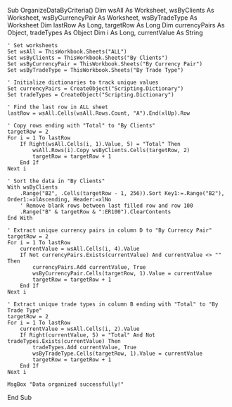 Sub OrganizeDataByCriteria()
    Dim wsAll As Worksheet, wsByClients As Worksheet, wsByCurrencyPair As Worksheet, wsByTradeType As Worksheet
    Dim lastRow As Long, targetRow As Long
    Dim currencyPairs As Object, tradeTypes As Object
    Dim i As Long, currentValue As String

    ' Set worksheets
    Set wsAll = ThisWorkbook.Sheets("ALL")
    Set wsByClients = ThisWorkbook.Sheets("By Clients")
    Set wsByCurrencyPair = ThisWorkbook.Sheets("By Currency Pair")
    Set wsByTradeType = ThisWorkbook.Sheets("By Trade Type")

    ' Initialize dictionaries to track unique values
    Set currencyPairs = CreateObject("Scripting.Dictionary")
    Set tradeTypes = CreateObject("Scripting.Dictionary")

    ' Find the last row in ALL sheet
    lastRow = wsAll.Cells(wsAll.Rows.Count, "A").End(xlUp).Row

    ' Copy rows ending with "Total" to "By Clients"
    targetRow = 2
    For i = 1 To lastRow
        If Right(wsAll.Cells(i, 1).Value, 5) = "Total" Then
            wsAll.Rows(i).Copy wsByClients.Cells(targetRow, 2)
            targetRow = targetRow + 1
        End If
    Next i

    ' Sort the data in "By Clients"
    With wsByClients
        .Range("B2", .Cells(targetRow - 1, 256)).Sort Key1:=.Range("B2"), Order1:=xlAscending, Header:=xlNo
        ' Remove blank rows between last filled row and row 100
        .Range("B" & targetRow & ":ER100").ClearContents
    End With

    ' Extract unique currency pairs in column D to "By Currency Pair"
    targetRow = 2
    For i = 1 To lastRow
        currentValue = wsAll.Cells(i, 4).Value
        If Not currencyPairs.Exists(currentValue) And currentValue <> "" Then
            currencyPairs.Add currentValue, True
            wsByCurrencyPair.Cells(targetRow, 1).Value = currentValue
            targetRow = targetRow + 1
        End If
    Next i

    ' Extract unique trade types in column B ending with "Total" to "By Trade Type"
    targetRow = 2
    For i = 1 To lastRow
        currentValue = wsAll.Cells(i, 2).Value
        If Right(currentValue, 5) = "Total" And Not tradeTypes.Exists(currentValue) Then
            tradeTypes.Add currentValue, True
            wsByTradeType.Cells(targetRow, 1).Value = currentValue
            targetRow = targetRow + 1
        End If
    Next i

    MsgBox "Data organized successfully!"
End Sub

